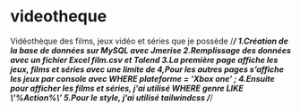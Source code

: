 # videotheque
Vidéothèque des films, jeux vidéo et séries que je possède
/***************/
1.Création de la base de données sur MySQL avec Jmerise
2.Remplissage des données avec un fichier Excel film.csv et Talend
3.La première page affiche les jeux, films et séries avec une limite de 4,Pour les autres pages s’affiche les jeux par console avec WHERE plateforme = ‘Xbox one’ ;
4.Ensuite pour afficher les films et séries, j'ai utilisé WHERE genre LIKE \’%Action%\’
5.Pour le style, j'ai utilisé tailwindcss 
/***************/



